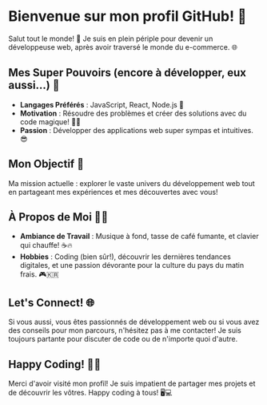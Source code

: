 # Bienvenue sur mon profil GitHub! 🚀

Salut tout le monde! 👋 Je suis en plein périple pour devenir un développeuse web, après avoir traversé le monde du e-commerce. 🌐

## Mes Super Pouvoirs (encore à développer, eux aussi...) 💪

- **Langages Préférés** : JavaScript, React, Node.js 🚀
- **Motivation** : Résoudre des problèmes et créer des solutions avec du code magique! 🧙‍♂️
- **Passion** : Développer des applications web super sympas et intuitives. 😎

## Mon Objectif 🎯

Ma mission actuelle : explorer le vaste univers du développement web tout en partageant mes expériences et mes découvertes avec vous!

## À Propos de Moi 🙋‍♂️

- **Ambiance de Travail** : Musique à fond, tasse de café fumante, et clavier qui chauffe! ☕🔥
- **Hobbies** : Coding (bien sûr!), découvrir les dernières tendances digitales, et une passion dévorante pour la culture du pays du matin frais. 🎮🇰🇷

## Let's Connect! 🌐

Si vous aussi, vous êtes passionnés de développement web ou si vous avez des conseils pour mon parcours, n'hésitez pas à me contacter! Je suis toujours partante pour discuter de code ou de n'importe quoi d'autre.

## Happy Coding! 🚀🎉

Merci d'avoir visité mon profil! Je suis impatient de partager mes projets et de découvrir les vôtres. Happy coding à tous! 🖥️💻


<!---
MimiK09/MimiK09 is a ✨ special ✨ repository because its `README.md` (this file) appears on your GitHub profile.
You can click the Preview link to take a look at your changes.
--->
